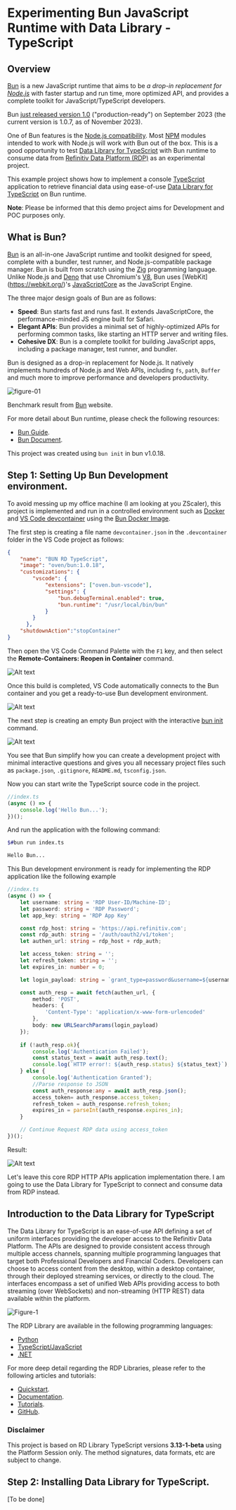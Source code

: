 # Experimenting Bun JavaScript Runtime with Data Library - TypeScript

## Overview

[Bun](https://bun.sh/) is a new JavaScript runtime that aims to be *a drop-in replacement for [Node.js](https://nodejs.org/en/)* with faster startup and run time, more optimized API, and provides a complete toolkit for JavaScript/TypeScript developers.

Bun [just released version 1.0](https://www.youtube.com/watch?v=BsnCpESUEqM) ("production-ready") on September 2023 (the current version is 1.0.7, as of November 2023).

One of Bun features is the [Node.js compatibility](https://bun.sh/docs/runtime/nodejs-apis). Most [NPM](https://www.npmjs.com/) modules intended to work with Node.js will work with Bun out of the box. This is a good opportunity to test [Data Library for TypeScript](https://developers.lseg.com/en/api-catalog/refinitiv-data-platform/refinitiv-data-library-for-typescript) with Bun runtime to consume data from [Refinitiv Data Platform (RDP)](https://developers.lseg.com/en/api-catalog/refinitiv-data-platform/refinitiv-data-platform-apis) as an experimental project.

This example project shows how to implement a console [TypeScript](https://www.typescriptlang.org) application to retrieve financial data using ease-of-use [Data Library for TypeScript](https://developers.lseg.com/en/api-catalog/refinitiv-data-platform/refinitiv-data-library-for-typescript) on Bun runtime.  

**Note**:
Please be informed that this demo project aims for Development and POC purposes only. 

## <a id="bun_intro"></a>What is Bun?

[Bun](https://bun.sh/) is an all-in-one JavaScript runtime and toolkit designed for speed, complete with a bundler, test runner, and Node.js-compatible package manager. Bun is built from scratch using the [Zig](http://ziglang.org/) programming language. Unlike Node.js and [Deno](https://deno.com/) that use Chromium's [V8](https://v8.dev/), Bun uses [WebKit] (https://webkit.org/)'s [JavaScriptCore](https://docs.webkit.org/Deep%20Dive/JSC/JavaScriptCore.html) as the JavaScript Engine.

The three major design goals of Bun are as follows:
- **Speed**: Bun starts fast and runs fast. It extends JavaScriptCore, the performance-minded JS engine built for Safari. 
- **Elegant APIs**: Bun provides a minimal set of highly-optimized APIs for performing common tasks, like starting an HTTP server and writing files.
- **Cohesive DX**: Bun is a complete toolkit for building JavaScript apps, including a package manager, test runner, and bundler.

Bun is designed as a drop-in replacement for Node.js. It natively implements hundreds of Node.js and Web APIs, including ```fs```, ```path```, ```Buffer``` and much more to improve performance and developers productivity.

![figure-01](images/01_bun_benchmark.png "Bun benchmark")

Benchmark result from [Bun](https://bun.sh/) website.

For more detail about Bun runtime, please check the following resources:
- [Bun Guide](https://bun.sh/guides).
- [Bun Document](https://bun.sh/docs).

This project was created using `bun init` in bun v1.0.18. 

## Step 1: Setting Up Bun Development environment.

To avoid messing up my office machine (I am looking at you ZScaler), this project is implemented and run in a controlled environment such as [Docker](https://www.docker.com/) and [VS Code devcontainer](https://code.visualstudio.com/docs/remote/containers) using the [Bun Docker Image](https://hub.docker.com/r/oven/bun).

The first step is creating a file name ```devcontainer.json``` in the ```.devcontainer``` folder in the VS Code project as follows:

```json
{
    "name": "BUN RD TypeScript",
    "image": "oven/bun:1.0.18",
    "customizations": {
        "vscode": {
            "extensions": ["oven.bun-vscode"],
            "settings": {
                "bun.debugTerminal.enabled": true,
                "bun.runtime": "/usr/local/bin/bun"
            }
        }
      },
    "shutdownAction":"stopContainer"
}
```

Then open the VS Code Command Palette with the ```F1``` key, and then select the **Remote-Containers: Reopen in Container** command.

![Alt text](images/02_reopenincontainer.png)

Once this build is completed, VS Code automatically connects to the Bun container and you get a ready-to-use Bun development environment. 

![Alt text](images/03_bun_docker.png)

The next step is creating an empty Bun project with the interactive [bun init](https://bun.sh/docs/cli/init) command.

![Alt text](images/04_bun_init.png)

You see that Bun simplify how you can create a development project with minimal interactive questions and gives you all necessary project files such as ```package.json```, ```.gitignore```, ```README.md```, ```tsconfig.json```.

Now you can start write the TypeScript source code in the project.

```TypeScript
//index.ts
(async () => {
    console.log('Hello Bun...');
})();
```

And run the application with the following command:

```bash
$#bun run index.ts 

Hello Bun...
```
This Bun development environment is ready for implementing the RDP application like the following example

```TypeScript
//index.ts
(async () => {
    let username: string = 'RDP User-ID/Machine-ID';
    let password: string = 'RDP Password';
    let app_key: string = 'RDP App Key'

    const rdp_host: string = 'https://api.refinitiv.com';
    const rdp_auth: string = '/auth/oauth2/v1/token';
    let authen_url: string = rdp_host + rdp_auth;

    let access_token: string = '';
    let refresh_token: string = '';
    let expires_in: number = 0;

    let login_payload: string = `grant_type=password&username=${username}&client_id=${app_key}&password=${password}&takeExclusiveSignOnControl=True&scope=trapi`;

    const auth_resp = await fetch(authen_url, {
        method: 'POST',
        headers: {
            'Content-Type': 'application/x-www-form-urlencoded'
        },
        body: new URLSearchParams(login_payload)
    });
    
    if (!auth_resp.ok){
        console.log('Authentication Failed');
        const status_text = await auth_resp.text();
        console.log(`HTTP error!: ${auth_resp.status} ${status_text}`);
    } else {
        console.log('Authentication Granted');
        //Parse response to JSON
        const auth_response:any = await auth_resp.json();
        access_token= auth_response.access_token;
        refresh_token = auth_response.refresh_token;
        expires_in = parseInt(auth_response.expires_in);
    }

    // Continue Request RDP data using access_token
})();
```
Result:

![Alt text](images/05_bun_pure_rdp_result.png)

Let's leave this core RDP HTTP APIs application implementation there. I am going to use the Data Library for TypeScript to connect and consume data from RDP instead.

## <a id="rdp_lib"></a>Introduction to the Data Library for TypeScript

The Data Library for TypeScript is an ease-of-use API defining a set of uniform interfaces providing the developer access to the Refinitiv Data Platform.  The APIs are designed to provide consistent access through multiple access channels, spanning multiple programming languages that target both Professional Developers and Financial Coders.  Developers can choose to access content from the desktop, within a desktop container, through their deployed streaming services, or directly to the cloud.  The interfaces encompass a set of unified Web APIs providing access to both streaming (over WebSockets) and non-streaming (HTTP REST) data available within the platform.

![Figure-1](images/rdlib_image.png "Data Library Diagram") 

The RDP Library are available in the following programming languages:
- [Python](https://developers.lseg.com/en/api-catalog/refinitiv-data-platform/refinitiv-data-library-for-python)
- [TypeScript/JavaScript](https://developers.lseg.com/en/api-catalog/refinitiv-data-platform/refinitiv-data-library-for-typescript)
- [.NET](https://developers.lseg.com/en/api-catalog/refinitiv-data-platform/refinitiv-data-library-for--net)

For more deep detail regarding the RDP Libraries, please refer to the following articles and tutorials:
- [Quickstart](https://developers.lseg.com/en/api-catalog/refinitiv-data-platform/refinitiv-data-library-for-typescript/quick-start).
- [Documentation](https://developers.lseg.com/en/api-catalog/refinitiv-data-platform/refinitiv-data-library-for-typescript/documentation).
- [Tutorials](https://developers.lseg.com/en/api-catalog/refinitiv-data-platform/refinitiv-data-library-for-typescript/tutorials).
- [GitHub](https://github.com/LSEG-API-Samples/Example.DataLibrary.TypeScript).

### Disclaimer

This project is based on RD Library TypeScript versions **3.13-1-beta** using the Platform Session only. The method signatures, data formats, etc are subject to change.

## Step 2: Installing Data Library for TypeScript.

[To be done]